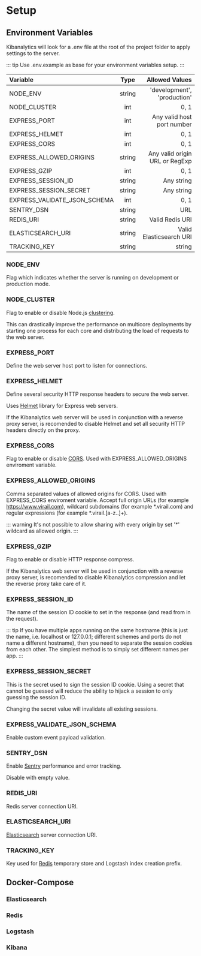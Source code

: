 # Setup

## Environment Variables

Kibanalytics will look for a .env file at the root of the project folder to apply settings to the server.

::: tip
Use .env.example as base for your environment variables setup.
:::

| Variable                       |  Type  |                 Allowed Values |
|:-------------------------------|:------:|-------------------------------:|
| NODE_ENV                       | string |    'development', 'production' |
| NODE_CLUSTER                   |  int   |                           0, 1 |
| EXPRESS_PORT                   |  int   |     Any valid host port number |
| EXPRESS_HELMET                 |  int   |                           0, 1 | 
| EXPRESS_CORS                   |  int   |                           0, 1 |
| EXPRESS_ALLOWED_ORIGINS        | string | Any valid origin URL or RegExp |
| EXPRESS_GZIP                   |  int   |                           0, 1 |
| EXPRESS_SESSION_ID             | string |                     Any string |
| EXPRESS_SESSION_SECRET         | string |                     Any string |
| EXPRESS_VALIDATE_JSON_SCHEMA   |  int   |                           0, 1 |
| SENTRY_DSN                     | string |                            URL |
| REDIS_URI                      | string |                Valid Redis URI |
| ELASTICSEARCH_URI              | string |        Valid Elasticsearch URI |
| TRACKING_KEY                   | string |                         string |

### NODE_ENV

Flag which indicates whether the server is running on development or production mode.

### NODE_CLUSTER

Flag to enable or disable Node.js [clustering](https://nodejs.org/api/cluster.html).

This can drastically improve the performance on multicore deployments by starting one process for each core and
distributing the load of requests to the web server.

### EXPRESS_PORT

Define the web server host port to listen for connections.

### EXPRESS_HELMET

Define several security HTTP response headers to secure the web server.

Uses [Helmet](https://github.com/helmetjs/helmet) library for Express web servers.

If the Kibanalytics web server will be used in conjunction with a reverse proxy server, is recomended to disable Helmet and set
all security HTTP headers directly on the proxy.

### EXPRESS_CORS

Flag to enable or disable [CORS](https://developer.mozilla.org/pt-BR/docs/Web/HTTP/CORS).
Used with EXPRESS_ALLOWED_ORIGINS enviroment variable.

### EXPRESS_ALLOWED_ORIGINS

Comma separated values of allowed origins for CORS. Used with EXPRESS_CORS enviroment variable.
Accept full origin URLs (for example https://www.virail.com), wildcard subdomains (for example *.virail.com) and
regular expressions (for example *.virail.[a-z\..]+).

::: warning
It's not possible to allow sharing with every origin by set '*' wildcard as allowed origin.
:::

### EXPRESS_GZIP

Flag to enable or disable HTTP response compress.

If the Kibanalytics web server will be used in conjunction with a reverse proxy server, is recomended to
disable Kibanalytics compression and let the reverse proxy take care of it.

### EXPRESS_SESSION_ID

The name of the session ID cookie to set in the response (and read from in the request).

::: tip
If you have multiple apps running on the same hostname
(this is just the name, i.e. localhost or 127.0.0.1; different schemes and ports do not name a different hostname),
then you need to separate the session cookies from each other. The simplest method is to simply set different names
per app.
:::

### EXPRESS_SESSION_SECRET

This is the secret used to sign the session ID cookie. Using a secret that cannot be guessed will reduce the ability
to hijack a session to only guessing the session ID.

Changing the secret value will invalidate all existing sessions.

### EXPRESS_VALIDATE_JSON_SCHEMA

Enable custom event payload validation.

### SENTRY_DSN

Enable [Sentry](https://sentry.io) performance and error tracking.

Disable with empty value.

### REDIS_URI

Redis server connection URI.

### ELASTICSEARCH_URI

[Elasticsearch](https://www.elastic.co) server connection URI.

### TRACKING_KEY

Key used for [Redis](https://redis.io) temporary store and Logstash index creation prefix.

## Docker-Compose

### Elasticsearch

### Redis

### Logstash

### Kibana